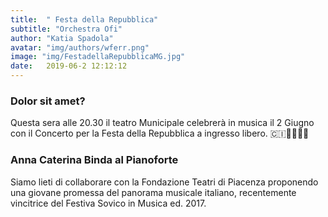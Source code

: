 ```yaml
---
title:  " Festa della Repubblica"
subtitle: "Orchestra Ofi"
author: "Katia Spadola"
avatar: "img/authors/wferr.png"
image: "img/FestadellaRepubblicaMG.jpg"
date:   2019-06-2 12:12:12
---
```


### Dolor sit amet?
Questa sera alle 20.30 il teatro Municipale celebrerà in musica il 2 Giugno con il Concerto per la Festa della Repubblica a ingresso libero. 🇨🇮🎼🎹🎼🎻


### Anna Caterina Binda al Pianoforte
Siamo lieti di collaborare con la Fondazione Teatri di Piacenza proponendo una giovane promessa del panorama musicale italiano, recentemente vincitrice del Festiva Sovico in Musica ed. 2017.
